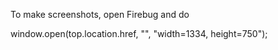To make screenshots, open Firebug and do

window.open(top.location.href, "", "width=1334, height=750");